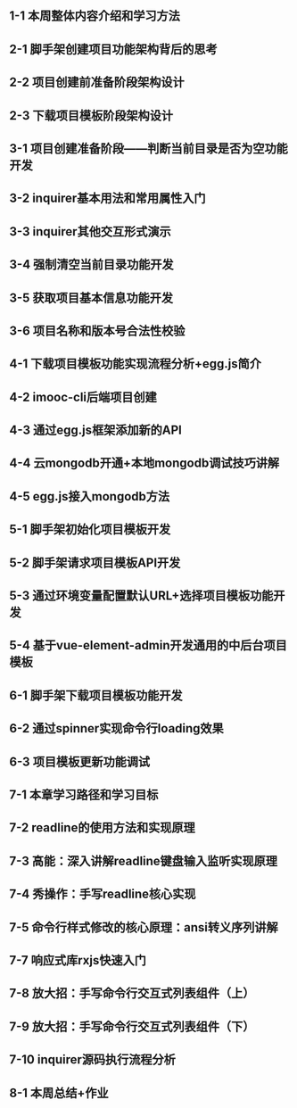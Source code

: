 ## 1-1 本周整体内容介绍和学习方法
## 2-1 脚手架创建项目功能架构背后的思考
## 2-2 项目创建前准备阶段架构设计
## 2-3 下载项目模板阶段架构设计
## 3-1 项目创建准备阶段——判断当前目录是否为空功能开发
## 3-2 inquirer基本用法和常用属性入门
## 3-3 inquirer其他交互形式演示
## 3-4 强制清空当前目录功能开发
## 3-5 获取项目基本信息功能开发
## 3-6 项目名称和版本号合法性校验
## 4-1 下载项目模板功能实现流程分析+egg.js简介
## 4-2 imooc-cli后端项目创建
## 4-3 通过egg.js框架添加新的API
## 4-4 云mongodb开通+本地mongodb调试技巧讲解
## 4-5 egg.js接入mongodb方法
## 5-1 脚手架初始化项目模板开发
## 5-2 脚手架请求项目模板API开发
## 5-3 通过环境变量配置默认URL+选择项目模板功能开发
## 5-4 基于vue-element-admin开发通用的中后台项目模板
## 6-1 脚手架下载项目模板功能开发
## 6-2 通过spinner实现命令行loading效果
## 6-3 项目模板更新功能调试
## 7-1 本章学习路径和学习目标
## 7-2 readline的使用方法和实现原理
## 7-3 高能：深入讲解readline键盘输入监听实现原理
## 7-4 秀操作：手写readline核心实现
## 7-5 命令行样式修改的核心原理：ansi转义序列讲解
## 7-7 响应式库rxjs快速入门
## 7-8 放大招：手写命令行交互式列表组件（上）
## 7-9 放大招：手写命令行交互式列表组件（下）

## 7-10 inquirer源码执行流程分析

## 8-1 本周总结+作业